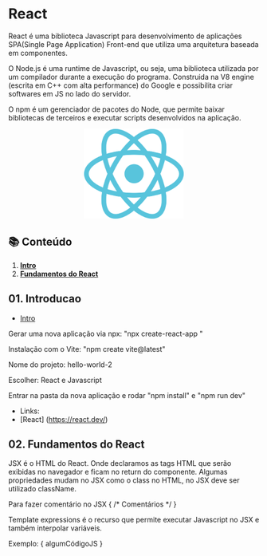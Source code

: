 # React

React é uma biblioteca Javascript para desenvolvimento de aplicações SPA(Single Page Application) Front-end que utiliza uma arquitetura baseada em componentes.

O Node.js é uma runtime de Javascript, ou seja, uma biblioteca utilizada por um compilador durante a execução do programa. Construida na V8 engine (escrita em C++ com alta performance) do Google e possibilita criar softwares em JS no lado do servidor.

O npm é um gerenciador de pacotes do Node, que permite baixar bibliotecas de terceiros e executar scripts desenvolvidos na aplicação.

<p align="center">
  <img src="images/react-logo.svg" width="200">
</p>

## 📚 <a id="table-of-contents">Conteúdo</a>

01. **[Intro](#01-introducao)**
02. **[Fundamentos do React](#02-fundamentos-do-react)**



## 01. Introducao

-  [Intro](https://github.com/cidaluna/react-js-master)

Gerar uma nova aplicação via npx: "npx create-react-app <nome>"

Instalação com o Vite: "npm create vite@latest"

Nome do projeto: hello-world-2

Escolher: React e Javascript

Entrar na pasta da nova aplicação e rodar "npm install" e "npm run dev"

- Links:
- [React] (https://react.dev/)

## 02. Fundamentos do React

JSX é o HTML do React. Onde declaramos as tags HTML que serão exibidas no navegador e ficam no return do componente.
Algumas propriedades mudam no JSX como o class no HTML, no JSX deve ser utilizado className.

Para fazer comentário no JSX { /* Comentários */ }

Template expressions é o recurso que permite executar Javascript no JSX e também interpolar variáveis.

Exemplo: { algumCódigoJS }


